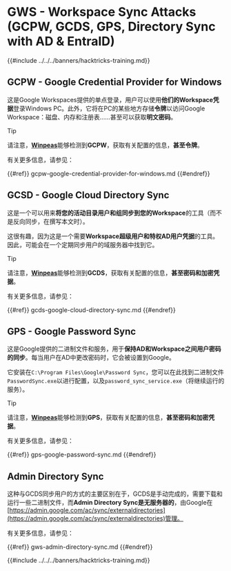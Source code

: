 # GWS - Workspace Sync Attacks (GCPW, GCDS, GPS, Directory Sync with AD & EntraID)

{{#include ../../../banners/hacktricks-training.md}}

## GCPW - Google Credential Provider for Windows

这是Google Workspaces提供的单点登录，用户可以使用**他们的Workspace凭据**登录Windows PC。此外，它将在PC的某些地方存储**令牌**以访问Google Workspace：磁盘、内存和注册表……甚至可以获取**明文密码**。

> [!TIP]
> 请注意，[**Winpeas**](https://github.com/peass-ng/PEASS-ng/tree/master/winPEAS/winPEASexe)能够检测到**GCPW**，获取有关配置的信息，**甚至令牌**。

有关更多信息，请参见：

{{#ref}}
gcpw-google-credential-provider-for-windows.md
{{#endref}}

## GCSD - Google Cloud Directory Sync

这是一个可以用来**将您的活动目录用户和组同步到您的Workspace**的工具（而不是反向同步，在撰写本文时）。

这很有趣，因为这是一个需要**Workspace超级用户和特权AD用户凭据**的工具。因此，可能会在一个定期同步用户的域服务器中找到它。

> [!TIP]
> 请注意，[**Winpeas**](https://github.com/peass-ng/PEASS-ng/tree/master/winPEAS/winPEASexe)能够检测到**GCDS**，获取有关配置的信息，**甚至密码和加密凭据**。

有关更多信息，请参见：

{{#ref}}
gcds-google-cloud-directory-sync.md
{{#endref}}

## GPS - Google Password Sync

这是Google提供的二进制文件和服务，用于**保持AD和Workspace之间用户密码的同步**。每当用户在AD中更改密码时，它会被设置到Google。

它安装在`C:\Program Files\Google\Password Sync`，您可以在此找到二进制文件`PasswordSync.exe`以进行配置，以及`password_sync_service.exe`（将继续运行的服务）。

> [!TIP]
> 请注意，[**Winpeas**](https://github.com/peass-ng/PEASS-ng/tree/master/winPEAS/winPEASexe)能够检测到**GPS**，获取有关配置的信息，**甚至密码和加密凭据**。

有关更多信息，请参见：

{{#ref}}
gps-google-password-sync.md
{{#endref}}

## Admin Directory Sync

这种与GCDS同步用户的方式的主要区别在于，GCDS是手动完成的，需要下载和运行一些二进制文件，而**Admin Directory Sync是无服务器的**，由Google在[https://admin.google.com/ac/sync/externaldirectories](https://admin.google.com/ac/sync/externaldirectories)管理。

有关更多信息，请参见：

{{#ref}}
gws-admin-directory-sync.md
{{#endref}}

{{#include ../../../banners/hacktricks-training.md}}
